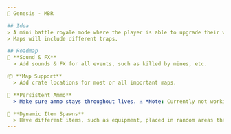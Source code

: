 ```yaml
---
🌌 Genesis - MBR

## Idea
> A mini battle royale mode where the player is able to upgrade their weapons & equipment through loot crates around the map.
> Maps will include different traps.

## Roadmap
🎇 **Sound & FX**  
  > Add sounds & FX for all events, such as killed by mines, etc.

📦 **Map Support**  
  > Add crate locations for most or all important maps.

🔄 **Persistent Ammo**  
  > Make sure ammo stays throughout lives. ⚠️ *Note: Currently not working as expected—needs further development.*

🎲 **Dynamic Item Spawns**  
  > Have different items, such as equipment, placed in random areas that players can pick up.
---
```

